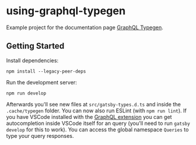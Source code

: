 # using-graphql-typegen

Example project for the documentation page [GraphQL Typegen](https://gatsbyjs.com/docs/how-to/local-development/graphql-typegen).

## Getting Started

Install dependencies:

```shell
npm install --legacy-peer-deps
```

Run the development server:

```shell
npm run develop
```

Afterwards you'll see new files at `src/gatsby-types.d.ts` and inside the `.cache/typegen` folder. You can now also run ESLint (with `npm run lint`). If you have VSCode installed with the [GraphQL extension](https://marketplace.visualstudio.com/items?itemName=GraphQL.vscode-graphql) you can get autocompletion inside VSCode itself for an query (you'll need to run `gatsby develop` for this to work). You can access the global namespace `Queries` to type your query responses.
